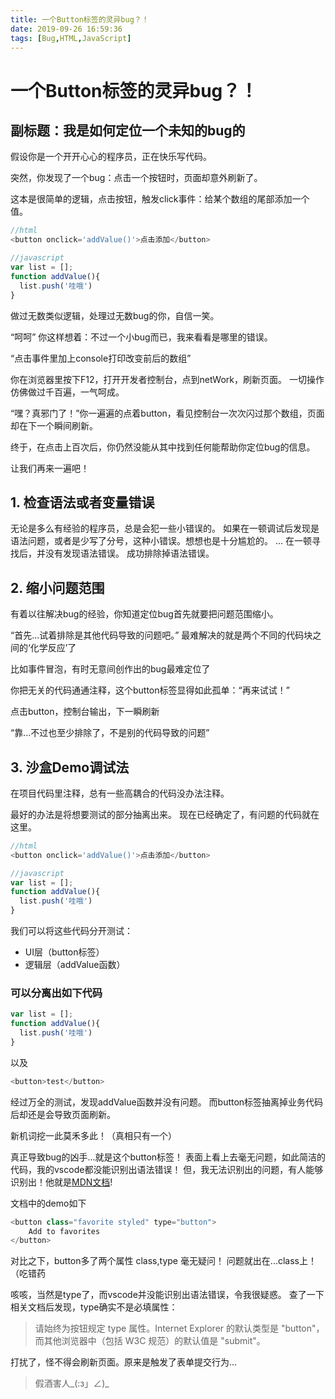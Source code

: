```yaml
---
title: 一个Button标签的灵异bug？！
date: 2019-09-26 16:59:36
tags: [Bug,HTML,JavaScript]
---
```


# 一个Button标签的灵异bug？！

## 副标题：我是如何定位一个未知的bug的

假设你是一个开开心心的程序员，正在快乐写代码。

突然，你发现了一个bug：点击一个按钮时，页面却意外刷新了。

<!-- more -->

这本是很简单的逻辑，点击按钮，触发click事件：给某个数组的尾部添加一个值。

```javascript
//html
<button onclick='addValue()'>点击添加</button>

//javascript
var list = [];
function addValue(){
  list.push('哇哦')
}

```

做过无数类似逻辑，处理过无数bug的你，自信一笑。

“呵呵” 你这样想着：不过一个小bug而已，我来看看是哪里的错误。

“点击事件里加上console打印改变前后的数组”

你在浏览器里按下F12，打开开发者控制台，点到netWork，刷新页面。 一切操作仿佛做过千百遍，一气呵成。

“嘿？真邪门了！”你一遍遍的点着button，看见控制台一次次闪过那个数组，页面却在下一个瞬间刷新。

终于，在点击上百次后，你仍然没能从其中找到任何能帮助你定位bug的信息。

让我们再来一遍吧！

## 1. 检查语法或者变量错误

无论是多么有经验的程序员，总是会犯一些小错误的。
如果在一顿调试后发现是语法问题，或者是少写了分号，这种小错误。想想也是十分尴尬的。
...
在一顿寻找后，并没有发现语法错误。
成功排除掉语法错误。

## 2. 缩小问题范围

有着以往解决bug的经验，你知道定位bug首先就要把问题范围缩小。

“首先...试着排除是其他代码导致的问题吧。” 最难解决的就是两个不同的代码块之间的‘化学反应’了

比如事件冒泡，有时无意间创作出的bug最难定位了

你把无关的代码通通注释，这个button标签显得如此孤单：“再来试试！”

点击button，控制台输出，下一瞬刷新

“靠...不过也至少排除了，不是别的代码导致的问题”

## 3. 沙盒Demo调试法

在项目代码里注释，总有一些高耦合的代码没办法注释。

最好的办法是将想要测试的部分抽离出来。
现在已经确定了，有问题的代码就在这里。

```javascript
//html
<button onclick='addValue()'>点击添加</button>

//javascript
var list = [];
function addValue(){
  list.push('哇哦')
}

```

我们可以将这些代码分开测试：

- UI层（button标签）
- 逻辑层（addValue函数）

### 可以分离出如下代码

```javascript
var list = [];
function addValue(){
  list.push('哇哦')
}
```

以及

```javascript
<button>test</button>
```

经过万全的测试，发现addValue函数并没有问题。
而button标签抽离掉业务代码后却还是会导致页面刷新。

新机词挖一此莫禾多此！（真相只有一个）

真正导致bug的凶手...就是这个button标签！
表面上看上去毫无问题，如此简洁的代码，我的vscode都没能识别出语法错误！
但，我无法识别出的问题，有人能够识别出！他就是[MDN文档](https://developer.mozilla.org/en-US/docs/Web/HTML/Element/button)!

文档中的demo如下

```javascript
<button class="favorite styled" type="button">
    Add to favorites
</button>

```

对比之下，button多了两个属性 class,type 毫无疑问！
问题就出在...class上！（吃错药

咳咳，当然是type了，而vscode并没能识别出语法错误，令我很疑惑。
查了一下相关文档后发现，type确实不是必填属性：

> 请始终为按钮规定 type 属性。Internet Explorer 的默认类型是 "button"，而其他浏览器中（包括 W3C 规范）的默认值是 "submit"。

打扰了，怪不得会刷新页面。原来是触发了表单提交行为...

> 假酒害人_(:з」∠)_
